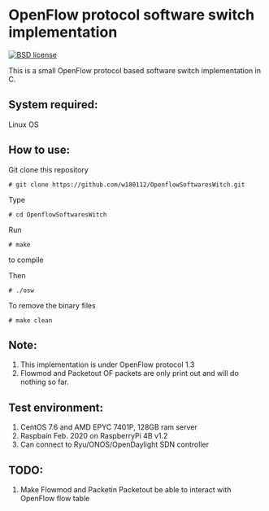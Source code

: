 # OpenFlow protocol software switch implementation

[![BSD license](https://img.shields.io/badge/License-BSD-blue.svg)](https://opensource.org/licenses/BSD-3-Clause)

This is a small OpenFlow protocol based software switch implementation in C.

## System required:

Linux OS

## How to use:

Git clone this repository

	# git clone https://github.com/w180112/OpenflowSoftwaresWitch.git

Type

	# cd OpenflowSoftwaresWitch

Run

	# make

to compile

Then

	# ./osw

To remove the binary files

	# make clean

## Note:

1. This implementation is under OpenFlow protocol 1.3
2. Flowmod and Packetout OF packets are only print out and will do nothing so far.

## Test environment:

1. CentOS 7.6 and AMD EPYC 7401P, 128GB ram server
2. Raspbain Feb. 2020 on RaspberryPi 4B v1.2
3. Can connect to Ryu/ONOS/OpenDaylight SDN controller

## TODO:

1. Make Flowmod and Packetin Packetout be able to interact with OpenFlow flow table
